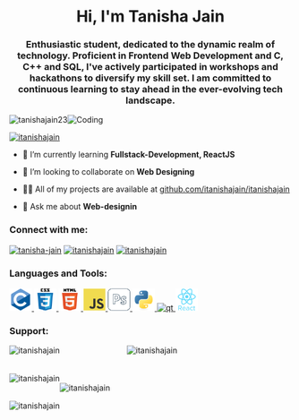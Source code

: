 <h1 align="center">Hi, I'm Tanisha Jain</h1>
<h3 align="center">Enthusiastic student, dedicated to the dynamic realm of technology. Proficient in Frontend Web Development and C, C++ and SQL, I've actively participated in workshops and hackathons to diversify my skill set. I am committed to continuous learning to stay ahead in the ever-evolving tech landscape.
</h3>
<img align="right" alt="Coding" width="400" src="https://www.entropygames.net/img/hyper5.gif">

<p align="left"> <img src="https://komarev.com/ghpvc/?username=itanishajain&label=Profile%20views&color=0e75b6&style=flat" alt="tanishajain23" /> </p>

<p align="left"> <a href="https://twitter.com/itanishajain" target="blank"><img src="https://img.shields.io/twitter/follow/itanishajain?logo=twitter&style=for-the-badge" alt="itanishajain" /></a> </p>

- 🌱 I’m currently learning **Fullstack-Development, ReactJS**

- 👯 I’m looking to collaborate on **Web Designing**

- 👨‍💻 All of my projects are available at [github.com/itanishajain/itanishajain](github.com/itanishajain/itanishajain)

- 💬 Ask me about **Web-designin**

<h3 align="left">Connect with me:</h3>
<p align="left">
<a href="https://codepen.io/tanisha-jain" target="blank"><img align="center" src="https://raw.githubusercontent.com/rahuldkjain/github-profile-readme-generator/master/src/images/icons/Social/codepen.svg" alt="tanisha-jain" height="30" width="40" /></a>
<a href="https://twitter.com/itanishajain" target="blank"><img align="center" src="https://raw.githubusercontent.com/rahuldkjain/github-profile-readme-generator/master/src/images/icons/Social/twitter.svg" alt="itanishajain" height="30" width="40" /></a>
<a href="https://linkedin.com/in/itanishajain" target="blank"><img align="center" src="https://raw.githubusercontent.com/rahuldkjain/github-profile-readme-generator/master/src/images/icons/Social/linked-in-alt.svg" alt="itanishajain" height="30" width="40" /></a>
</p>

<h3 align="left">Languages and Tools:</h3>
<p align="left"> <a href="https://www.cprogramming.com/" target="_blank" rel="noreferrer"> <img src="https://raw.githubusercontent.com/devicons/devicon/master/icons/c/c-original.svg" alt="c" width="40" height="40"/> </a> <a href="https://www.w3schools.com/css/" target="_blank" rel="noreferrer"> <img src="https://raw.githubusercontent.com/devicons/devicon/master/icons/css3/css3-original-wordmark.svg" alt="css3" width="40" height="40"/> </a> <a href="https://www.w3.org/html/" target="_blank" rel="noreferrer"> <img src="https://raw.githubusercontent.com/devicons/devicon/master/icons/html5/html5-original-wordmark.svg" alt="html5" width="40" height="40"/> </a> <a href="https://developer.mozilla.org/en-US/docs/Web/JavaScript" target="_blank" rel="noreferrer"> <img src="https://raw.githubusercontent.com/devicons/devicon/master/icons/javascript/javascript-original.svg" alt="javascript" width="40" height="40"/> </a> <a href="https://www.photoshop.com/en" target="_blank" rel="noreferrer"> <img src="https://raw.githubusercontent.com/devicons/devicon/master/icons/photoshop/photoshop-line.svg" alt="photoshop" width="40" height="40"/> </a> <a href="https://www.python.org" target="_blank" rel="noreferrer"> <img src="https://raw.githubusercontent.com/devicons/devicon/master/icons/python/python-original.svg" alt="python" width="40" height="40"/> </a> <a href="https://www.qt.io/" target="_blank" rel="noreferrer"> <img src="https://upload.wikimedia.org/wikipedia/commons/0/0b/Qt_logo_2016.svg" alt="qt" width="40" height="40"/> </a> <a href="https://reactjs.org/" target="_blank" rel="noreferrer"> <img src="https://raw.githubusercontent.com/devicons/devicon/master/icons/react/react-original-wordmark.svg" alt="react" width="40" height="40"/> </a> </p>

<h3 align="left">Support:</h3>
<p><a href="https://www.buymeacoffee.com/itanishajain"> <img align="left" src="https://cdn.buymeacoffee.com/buttons/v2/default-yellow.png" height="50" width="210" alt="itanishajain" /></a><a href="https://ko-fi.com/itanishajain"> <img align="left" src="https://cdn.ko-fi.com/cdn/kofi3.png?v=3" height="50" width="210" alt="itanishajain" /></a></p><br><br>

<p><img align="left" src="https://github-readme-stats.vercel.app/api/top-langs?username=itanishajain&show_icons=true&locale=en&layout=compact" alt="itanishajain" /></p>

<p>&nbsp;<img align="center" src="https://github-readme-stats.vercel.app/api?username=itanishajain&show_icons=true&locale=en" alt="itanishajain" /></p>

<p><img align="center" src="https://github-readme-streak-stats.herokuapp.com/?user=itanishajain&" alt="itanishajain" /></p>
